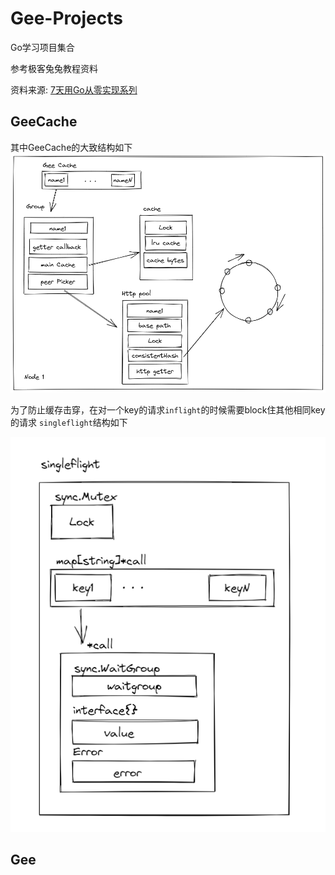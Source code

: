 # Gee-Projects
Go学习项目集合

参考极客兔兔教程资料

资料来源: [7天用Go从零实现系列](https://geektutu.com/post/gee.html)

## GeeCache
其中GeeCache的大致结构如下
![GeeCache](resource/geecache_1.png)

为了防止缓存击穿，在对一个key的请求`inflight`的时候需要block住其他相同key的请求
`singleflight`结构如下

![singleFlight](resource/geecache2.png)

## Gee
